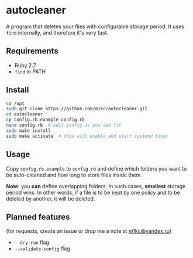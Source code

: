 # autocleaner

A program that deletes your files with configurable storage period.
It uses `find` internally, and therefore it's very fast.

## Requirements

* Ruby 2.7
* `find` in PATH

## Install

```sh
cd /opt
sudo git clone https://github.com/m1kc/autocleaner.git
cd autocleaner
cp config.rb.example config.rb
nano config.rb  # edit config as you see fit
sudo make install
sudo make activate  # this will enable and start systemd timer
```

## Usage

Copy `config.rb.example` to `config.rb` and define which folders you want to
be auto-cleaned and how long to store files inside them.

**Note:** you **can** define overlapping folders. In such cases, **smallest**
storage period wins. In other words, if a file is to be kept by one policy
and to be deleted by another, it will be deleted.

## Planned features

(for requests, create an issue or drop me a note at m1kc@yandex.ru)

* `--dry-run` flag
* `--validate-config` flag
